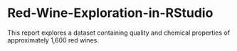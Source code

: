 # Red-Wine-Exploration-in-RStudio

This report explores a dataset containing quality and chemical properties of approximately 1,600 red wines.
